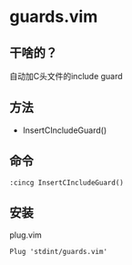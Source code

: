 # guards.vim

## 干啥的？
自动加C头文件的include guard

## 方法
- InsertCIncludeGuard()

## 命令
```vim
:cincg InsertCIncludeGuard()
```

## 安装
plug.vim
```vim
Plug 'stdint/guards.vim'
```

